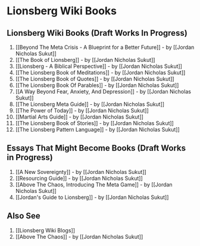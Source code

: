 # Lionsberg Wiki Books 

## Lionsberg Wiki Books (Draft Works In Progress)

1. [[Beyond The Meta Crisis - A Blueprint for a Better Future]] - by [[Jordan Nicholas Sukut]]    
2. [[The Book of Lionsberg]]  - by [[Jordan Nicholas Sukut]]  
3. [[Lionsberg - A Biblical Perspective]] - by [[Jordan Nicholas Sukut]]  
4. [[The Lionsberg Book of Meditations]] - by [[Jordan Nicholas Sukut]]  
5. [[The Lionsberg Book of Quotes]] - by [[Jordan Nicholas Sukut]]  
6. [[The Lionsberg Book Of Parables]] - by [[Jordan Nicholas Sukut]]  
7. [[A Way Beyond Fear, Anxiety, And Depression]]  - by [[Jordan Nicholas Sukut]]  
8. [[The Lionsberg Meta Guide]] - by [[Jordan Nicholas Sukut]]  
9. [[The Power of Today]]  - by [[Jordan Nicholas Sukut]]   
10. [[Martial Arts Guide]]  - by [[Jordan Nicholas Sukut]]    
11. [[The Lionsberg Book of Stories]]  - by [[Jordan Nicholas Sukut]]  
12. [[The Lionsberg Pattern Language]] - by [[Jordan Nicholas Sukut]]  

## Essays That Might Become Books (Draft Works in Progress)
1. [[A New Sovereignty]] - by [[Jordan Nicholas Sukut]]  
2. [[Resourcing Guide]] - by [[Jordan Nicholas Sukut]]  
3. [[Above The Chaos, Introducing The Meta Game]] - by [[Jordan Nicholas Sukut]]  
4. [[Jordan's Guide to Lionsberg]] - by [[Jordan Nicholas Sukut]]  

## Also See
1. [[Lionsberg Wiki Blogs]] 
2. [[Above The Chaos]] - by [[Jordan Nicholas Sukut]]  


